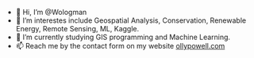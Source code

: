 - 👋 Hi, I’m @Wologman
- 👀 I’m interestes include Geospatial Analysis, Conservation, Renewable Energy, Remote Sensing, ML, Kaggle.
- 🌱 I’m currently studying GIS programming and Machine Learning.
- 📫 Reach me by the contact form on my website [ollypowell.com](https://ollypowell.com)



<!---
Wologman/Wologman is a ✨ special ✨ repository because its `README.md` (this file) appears on your GitHub profile.
You can click the Preview link to take a look at your changes.
--->
